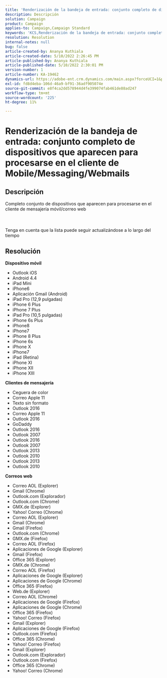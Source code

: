 ```yaml
---
title: 'Renderización de la bandeja de entrada: conjunto completo de dispositivos que aparecen para procesarse en el cliente de Mobile/Messaging/Webmails'
description: Descripción
solution: Campaign
product: Campaign
applies-to: Campaign,Campaign Standard
keywords: 'KCS,Renderización de la bandeja de entrada: conjunto completo de dispositivos que aparecen para procesarse en el cliente de Mobile/Messaging/Webmails'
resolution: Resolution
internal-notes: null
bug: false
article-created-by: Ananya Kuthiala
article-created-date: 5/10/2022 2:26:45 PM
article-published-by: Ananya Kuthiala
article-published-date: 5/10/2022 2:30:01 PM
version-number: 1
article-number: KA-19462
dynamics-url: https://adobe-ent.crm.dynamics.com/main.aspx?forceUCI=1&pagetype=entityrecord&etn=knowledgearticle&id=ad85b931-6dd0-ec11-a7b5-0022480a8e40
exl-id: fd8d4eba-106d-46a9-bf91-36adf905074e
source-git-commit: e8f4ca2dd578944d4fe399074fab461de88ad247
workflow-type: tm+mt
source-wordcount: '225'
ht-degree: 11%

---
```


# Renderización de la bandeja de entrada: conjunto completo de dispositivos que aparecen para procesarse en el cliente de Mobile/Messaging/Webmails

## Descripción

Completo conjunto de dispositivos que aparecen para procesarse en el cliente de mensajería móvil/correo web<br><br> <br><br>Tenga en cuenta que la lista puede seguir actualizándose a lo largo del tiempo

## Resolución


<b>Dispositivo móvil</b>

- Outlook iOS
- Android 4.4
- iPad Mini
- iPhone6
- Aplicación Gmail (Android)
- iPad Pro (12,9 pulgadas)
- iPhone 6 Plus
- iPhone 7 Plus
- iPad Pro (10,5 pulgadas)
- iPhone 6s Plus
- iPhone8
- iPhone7
- iPhone 8 Plus
- iPhone 6s
- iPhone X
- iPhone7
- iPad (Retina)
- iPhone XI
- iPhone XII
- iPhone XIII




<b>Clientes de mensajería</b>

- Ceguera de color
- Correo Apple 11
- Texto sin formato
- Outlook 2016
- Correo Apple 11
- Outlook 2016
- GoDaddy
- Outlook 2016
- Outlook 2007
- Outlook 2016
- Outlook 2007
- Outlook 2013
- Outlook 2010
- Outlook 2013
- Outlook 2010




<b>Correos web</b>

- Correo AOL (Explorer)
- Gmail (Chrome)
- Outlook.com (Explorador)
- Outlook.com (Chrome)
- GMX.de (Explorer)
- Yahoo! Correo (Chrome)
- Correo AOL (Explorer)
- Gmail (Chrome)
- Gmail (Firefox)
- Outlook.com (Chrome)
- GMX.de (Firefox)
- Correo AOL (Firefox)
- Aplicaciones de Google (Explorer)
- Gmail (Firefox)
- Office 365 (Explorer)
- GMX.de (Chrome)
- Correo AOL (Firefox)
- Aplicaciones de Google (Explorer)
- Aplicaciones de Google (Chrome)
- Office 365 (Firefox)
- Web.de (Explorer)
- Correo AOL (Chrome)
- Aplicaciones de Google (Firefox)
- Aplicaciones de Google (Chrome)
- Office 365 (Firefox)
- Yahoo! Correo (Firefox)
- Gmail (Explorer)
- Aplicaciones de Google (Firefox)
- Outlook.com (Firefox)
- Office 365 (Chrome)
- Yahoo! Correo (Firefox)
- Gmail (Explorer)
- Outlook.com (Explorador)
- Outlook.com (Firefox)
- Office 365 (Chrome)
- Yahoo! Correo (Chrome)
